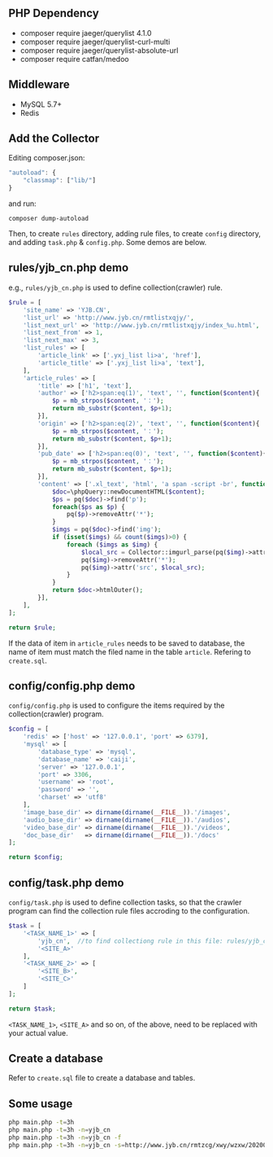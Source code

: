 ## PHP Dependency
* composer require jaeger/querylist 4.1.0
* composer require jaeger/querylist-curl-multi
* composer require jaeger/querylist-absolute-url
* composer require catfan/medoo

## Middleware
* MySQL 5.7+
* Redis

## Add the Collector
Editing composer.json:
```javascript
"autoload": {
    "classmap": ["lib/"]
}
```
and run:
```
composer dump-autoload
```

Then, to create  `rules` directory, adding rule files, to create  `config` directory, and adding `task.php` & `config.php`. Some demos are below.

## rules/yjb_cn.php demo

e.g., `rules/yjb_cn.php` is used to define collection(crawler) rule.

```php
$rule = [
    'site_name' => 'YJB.CN',
    'list_url' => 'http://www.jyb.cn/rmtlistxqjy/',
    'list_next_url' => 'http://www.jyb.cn/rmtlistxqjy/index_%u.html',
    'list_next_from' => 1,
    'list_next_max' => 3,
    'list_rules' => [
        'article_link' => ['.yxj_list li>a', 'href'],
        'article_title' => ['.yxj_list li>a', 'text'],
    ],
    'article_rules' => [
        'title' => ['h1', 'text'],
        'author' => ['h2>span:eq(1)', 'text', '', function($content){
            $p = mb_strpos($content, '：');
            return mb_substr($content, $p+1);
        }],
        'origin' => ['h2>span:eq(2)', 'text', '', function($content){
            $p = mb_strpos($content, '：');
            return mb_substr($content, $p+1);
        }],
        'pub_date' => ['h2>span:eq(0)', 'text', '', function($content){
            $p = mb_strpos($content, '：');
            return mb_substr($content, $p+1);
        }],
        'content' => ['.xl_text', 'html', 'a span -script -br', function($content){
            $doc=\phpQuery::newDocumentHTML($content);
            $ps = pq($doc)->find('p');
            foreach($ps as $p) {
                pq($p)->removeAttr('*');
            }
            $imgs = pq($doc)->find('img');
            if (isset($imgs) && count($imgs)>0) {
                foreach ($imgs as $img) {
                    $local_src = Collector::imgurl_parse(pq($img)->attr('src'));
                    pq($img)->removeAttr('*');
                    pq($img)->attr('src', $local_src);
                }
            }
            return $doc->htmlOuter();
        }],
    ],
];

return $rule;
```
If the data of item in `article_rules` needs to be saved to database, the name of item must match the filed name in the table `article`. Refering to `create.sql`.

## config/config.php demo
`config/config.php` is used to configure the items required by the collection(crawler) program.
```php
$config = [
    'redis' => ['host' => '127.0.0.1', 'port' => 6379],
    'mysql' => [
        'database_type' => 'mysql',
        'database_name' => 'caiji',
        'server' => '127.0.0.1',
        'port' => 3306,
        'username' => 'root',
        'password' => '',
        'charset' => 'utf8'
    ],
    'image_base_dir' => dirname(dirname(__FILE__)).'/images',
    'audio_base_dir' => dirname(dirname(__FILE__)).'/audios',
    'video_base_dir' => dirname(dirname(__FILE__)).'/videos',
    'doc_base_dir'   => dirname(dirname(__FILE__)).'/docs'
];

return $config;
```

## config/task.php demo
`config/task.php` is used to define collection tasks, so that the crawler program can find the collection rule files accroding to the configuration.
```php
$task = [
    '<TASK_NAME_1>' => [
        'yjb_cn',  //to find collectiong rule in this file: rules/yjb_cn.php
        '<SITE_A>'
    ],
    '<TASK_NAME_2>' => [
        '<SITE_B>',
        '<SITE_C>'
    ]
];

return $task;
```
`<TASK_NAME_1>`, `<SITE_A>` and so on, of the above, need to be replaced with your actual value.

## Create a database
Refer to `create.sql` file to create a database and tables.

## Some usage
```bash
php main.php -t=3h
php main.php -t=3h -n=yjb_cn
php main.php -t=3h -n=yjb_cn -f
php main.php -t=3h -n=yjb_cn -s=http://www.jyb.cn/rmtzcg/xwy/wzxw/202003/t20200317_307896.html
```
